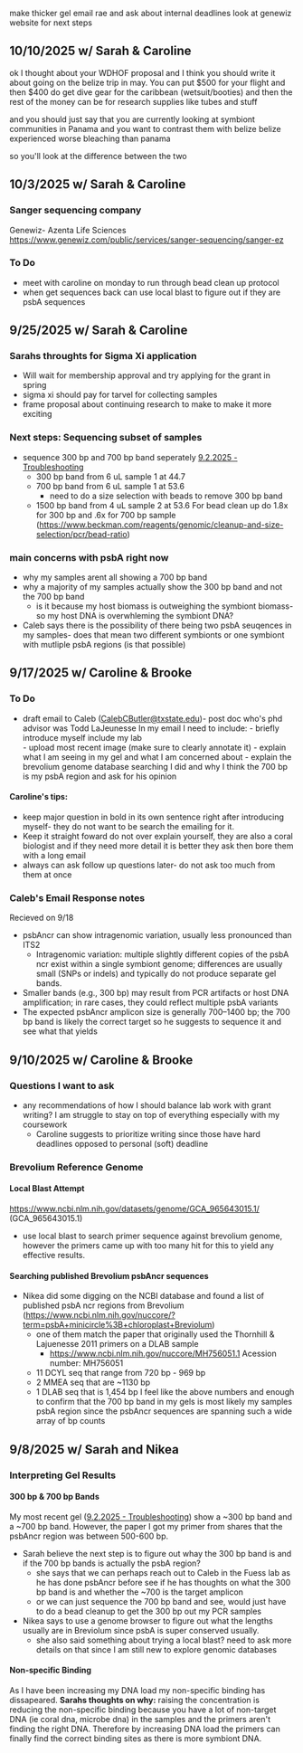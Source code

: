 

make thicker gel 
email rae and ask about internal deadlines 
look at genewiz website for next steps 


## 10/10/2025 w/ Sarah & Caroline
ok I thought about your WDHOF proposal and I think you should write it about going on the belize trip in may. You can put $500 for your flight and then $400 do get dive gear for the caribbean (wetsuit/booties) and then the rest of the money can be for research supplies like tubes and stuff

and you should just say that you are currently looking at symbiont communities in Panama and you want to contrast them with belize
belize experienced worse bleaching than panama

so you'll look at the difference between the two





## 10/3/2025 w/ Sarah & Caroline
### Sanger sequencing company 
Genewiz- Azenta Life Sciences 
https://www.genewiz.com/public/services/sanger-sequencing/sanger-ez
### To Do
- meet with caroline on monday to run through bead clean up protocol
- when get sequences back can use local blast to figure out if they are psbA sequences

## 9/25/2025 w/ Sarah & Caroline
### Sarahs throughts for Sigma Xi application 
- Will wait for membership approval and try applying for the grant in spring 
- sigma xi should pay for tarvel for collecting samples 
- frame proposal about continuing research to make to make it more exciting
### Next steps: Sequencing subset of samples 
- sequence 300 bp and 700 bp band seperately [9.2.2025 - Troubleshooting](../../PAN_BDT/psbA/9.2.2025%20-%20Troubleshooting.md)
	- 300 bp band from 6 uL sample 1 at 44.7 
	- 700 bp band from 6 uL sample 1 at 53.6 
		- need to do a size selection with beads to remove 300 bp band 
	- 1500 bp band from 4 uL sample 2 at 53.6
For bead clean up do 1.8x for 300 bp and .6x  for 700 bp sample (https://www.beckman.com/reagents/genomic/cleanup-and-size-selection/pcr/bead-ratio) 
### main concerns with psbA right now 
- why my samples arent all showing a 700 bp band
- why a majority of my samples actually show the 300 bp band and not the 700 bp band
	- is it because my host biomass is outweighing the symbiont biomass- so my host DNA is overwhleming the symbiont DNA? 
- Caleb says there is the possibility of there being two psbA seuqences in my samples- does that mean two different symbionts or one symbiont with mutliple psbA regions (is that possible)

## 9/17/2025 w/ Caroline & Brooke 
### To Do 
- draft email to Caleb (CalebCButler@txstate.edu)- post doc who's phd advisor was Todd LaJeunesse
	In my email I need to include:
		- briefly introduce myself include my lab  
		- upload most recent image (make sure to clearly annotate it)
		- explain what I am seeing in my gel and what I am concerned about
		- explain the brevolium genome database searching I did and why I think the 700 bp is my psbA region and ask for his opinion
#### Caroline's tips: 
- keep major question in bold in its own sentence right after introducing myself- they do not want to be search the emailing for it. 
- Keep it straight foward do not over explain yourself, they are also a coral biologist and if they need more detail it is better they ask then bore them with a long email 
- always can ask follow up questions later- do not ask too much from them at once 

### Caleb's Email Response notes 
Recieved on 9/18
- psbAncr can show intragenomic variation, usually less pronounced than ITS2
	- Intragenomic variation: multiple slightly different copies of the psbA ncr exist within a single symbiont genome; differences are usually small (SNPs or indels) and typically do not produce separate gel bands.
- Smaller bands (e.g., 300 bp) may result from PCR artifacts or host DNA amplification; in rare cases, they could reflect multiple psbA variants
- The expected psbAncr amplicon size is generally 700–1400 bp; the 700 bp band is likely the correct target so he suggests to sequence it and see what that yields 
## 9/10/2025 w/ Caroline & Brooke
### Questions I want to ask 
- any recommendations of how I should balance lab work with grant writing? I am struggle to stay on top of everything especially with my coursework
	- Caroline suggests to prioritize writing since those have hard deadlines opposed to personal (soft) deadline
### Brevolium Reference Genome 
#### Local Blast Attempt
https://www.ncbi.nlm.nih.gov/datasets/genome/GCA_965643015.1/ (GCA_965643015.1)
- use local blast to search primer sequence against brevolium genome, however the primers came up with too many hit for this to yield any effective results. 
#### Searching published Brevolium psbAncr sequences
- Nikea did some digging on the NCBI database and found a list of published psbA ncr regions from Brevolium (https://www.ncbi.nlm.nih.gov/nuccore/?term=psbA+minicircle%3B+chloroplast+Breviolum)
	- one of them match the paper that originally used the Thornhill & Lajuenesse 2011 primers on a DLAB sample 
		- https://www.ncbi.nlm.nih.gov/nuccore/MH756051.1 Acession number: MH756051
	- 11 DCYL seq that range from 720 bp - 969 bp 
	- 2 MMEA seq that are ~1130 bp
	- 1 DLAB seq that is 1,454 bp
	I feel like the above numbers and enough to confirm that the 700 bp band in my gels is most likely my samples psbA region since the psbAncr sequences are spanning such a wide array of bp counts
## 9/8/2025 w/ Sarah and Nikea
### Interpreting Gel Results 
#### 300 bp & 700 bp Bands
My most recent gel ([9.2.2025 - Troubleshooting](../../PAN_BDT/psbA/9.2.2025%20-%20Troubleshooting.md)) show a ~300 bp band and a ~700 bp band. However, the paper I got my primer from shares that the psbAncr region was between 500-600 bp. 
- Sarah believe the next step is to figure out whay the 300 bp band is and if the 700 bp bands is actually the psbA region?
	- she says that we can perhaps reach out to Caleb in the Fuess lab as he has done psbAncr before see if he has thoughts on what the 300 bp band is and whether the ~700 is the target amplicon
	- or we can just sequence the 700 bp band and see, would just have to do a bead cleanup to get the 300 bp out my PCR samples
- Nikea says to use a genome browser to figure out what the lengths usually are in Breviolum since psbA is super conserved usually. 
	- she also said something about trying a local blast? need to ask more details on that since I am still new to explore genomic databases 
#### Non-specific Binding 
As I have been increasing my DNA load my non-specific binding has dissapeared. 
	**Sarahs thoughts on why:** raising the concentration is reducing the non-specific binding because you have a lot of non-target DNA (ie coral dna, microbe dna) in the samples and the primers aren't finding the right DNA. Therefore by increasing DNA load the primers can finally find the correct binding sites as there is more symbiont DNA. 